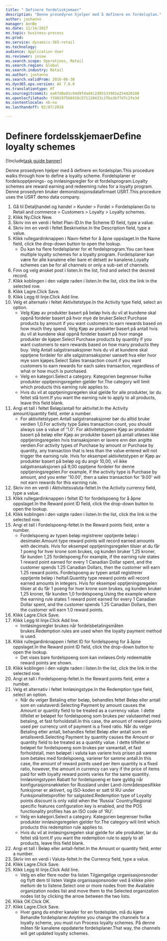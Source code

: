 ```yaml
--- 
title: " Definere fordelsskjemaer"
description: "Denne prosedyren hjelper med å definere en fordelsplan."
author: jashanno
manager: AnnBe
ms.date: 11/14/2017
ms.topic: business-process
ms.prod: 
ms.service: dynamics-365-retail
ms.technology: 
audience: Application User
ms.reviewer: josaw
ms.search.scope: Operations, Retail
ms.search.region: Global
ms.search.industry: Retail
ms.author: jashanno
ms.search.validFrom: 2016-06-30
ms.dyn365.ops.version: AX 7.0.0
ms.translationtype: HT
ms.sourcegitcommit: ea07d8e91c94d9fdad4c2d05533981e254420188
ms.openlocfilehash: f398197566918c571128433c2fba3bf7d7c2fe3d
ms.contentlocale: nb-no
ms.lasthandoff: 02/07/2018

---
```


# <a name="define-loyalty-schemes"></a><span data-ttu-id="b392f-103"> Definere fordelsskjemaer</span><span class="sxs-lookup"><span data-stu-id="b392f-103">Define loyalty schemes</span></span>

[!include[task guide banner](../includes/task-guide-banner.md)]

<span data-ttu-id="b392f-104">Denne prosedyren hjelper med å definere en fordelsplan.</span><span class="sxs-lookup"><span data-stu-id="b392f-104">This procedure walks through how to define a loyalty scheme.</span></span> <span data-ttu-id="b392f-105">Fordelsplaner er fordelsopptjenings- og innløsingsregler for et fordelsprogram.</span><span class="sxs-lookup"><span data-stu-id="b392f-105">Loyalty schemes are reward earning and redeeming rules for a loyalty program.</span></span> <span data-ttu-id="b392f-106">Denne prosedyren bruker demonstrasjonsdatafirmaet USRT.</span><span class="sxs-lookup"><span data-stu-id="b392f-106">This procedure uses the USRT demo data company.</span></span>

1. <span data-ttu-id="b392f-107">Gå til Detaljhandel og handel > Kunder > Fordel > Fordelsplaner.</span><span class="sxs-lookup"><span data-stu-id="b392f-107">Go to Retail and commerce > Customers > Loyalty > Loyalty schemes.</span></span>
2. <span data-ttu-id="b392f-108">Klikk Ny.</span><span class="sxs-lookup"><span data-stu-id="b392f-108">Click New.</span></span>
3. <span data-ttu-id="b392f-109">Skriv inn en verdi i feltet Plan-ID.</span><span class="sxs-lookup"><span data-stu-id="b392f-109">In the Scheme ID field, type a value.</span></span>
4. <span data-ttu-id="b392f-110">Skriv inn en verdi i feltet Beskrivelse.</span><span class="sxs-lookup"><span data-stu-id="b392f-110">In the Description field, type a value.</span></span>
5. <span data-ttu-id="b392f-111">Klikk rullegardinknappen i Navn-feltet for å åpne oppslaget.</span><span class="sxs-lookup"><span data-stu-id="b392f-111">In the Name field, click the drop-down button to open the lookup.</span></span>
    * <span data-ttu-id="b392f-112">Du kan ha flere fordelsplaner for et fordelsprogram.</span><span class="sxs-lookup"><span data-stu-id="b392f-112">You can have multiple loyalty schemes for a loyalty program.</span></span> <span data-ttu-id="b392f-113">Fordelsplaner kan være for alle kanalene eller bare et delsett av kanalene.</span><span class="sxs-lookup"><span data-stu-id="b392f-113">Loyalty schemes can be for all channels or only a sub-set of channels.</span></span>  
6. <span data-ttu-id="b392f-114">Finn og velg ønsket post i listen.</span><span class="sxs-lookup"><span data-stu-id="b392f-114">In the list, find and select the desired record.</span></span>
7. <span data-ttu-id="b392f-115">Klikk koblingen i den valgte raden i listen.</span><span class="sxs-lookup"><span data-stu-id="b392f-115">In the list, click the link in the selected row.</span></span>
8. <span data-ttu-id="b392f-116">Klikk Lagre.</span><span class="sxs-lookup"><span data-stu-id="b392f-116">Click Save.</span></span>
9. <span data-ttu-id="b392f-117">Klikk Legg til linje.</span><span class="sxs-lookup"><span data-stu-id="b392f-117">Click Add line.</span></span>
10. <span data-ttu-id="b392f-118">Velg et alternativ i feltet Aktivitetstype.</span><span class="sxs-lookup"><span data-stu-id="b392f-118">In the Activity type field, select an option.</span></span>
    * <span data-ttu-id="b392f-119">Velg Kjøp av produkter basert på beløp hvis du vil at kundene skal oppnå fordeler basert på hvor mye de bruker.</span><span class="sxs-lookup"><span data-stu-id="b392f-119">Select Purchase products by amount if you want customers to earn rewards based on how much they spend.</span></span> <span data-ttu-id="b392f-120">Velg Kjøp av produkter basert på antall hvis du vil at kundene skal oppnå fordeler basert på hvor mange produkter de kjøper.</span><span class="sxs-lookup"><span data-stu-id="b392f-120">Select Purchase products by quantity if you want customers to earn rewards based on how many products they buy.</span></span>  <span data-ttu-id="b392f-121">Velg Antall salgstransaksjoner hvis du vil at kundene skal opptjene fordeler for alle salgstransaksjoner uansett hva eller hvor mye som kjøpes.</span><span class="sxs-lookup"><span data-stu-id="b392f-121">Select Sales transaction count if you want customers to earn rewards for each sales transaction, regardless of what or how much is purchased.</span></span>  
    * <span data-ttu-id="b392f-122">Velg en kategori.</span><span class="sxs-lookup"><span data-stu-id="b392f-122">Select a category.</span></span> <span data-ttu-id="b392f-123">Kategorien begrenser hvilke produkter opptjeningsregelen gjelder for.</span><span class="sxs-lookup"><span data-stu-id="b392f-123">The category will limit which products this earning rule applies to.</span></span>  
    * <span data-ttu-id="b392f-124">Hvis du vil at opptjeningsregelen skal gjelde for alle produkter, lar du feltet stå tomt.</span><span class="sxs-lookup"><span data-stu-id="b392f-124">If you want the earning rule to apply to all products, leave this field blank.</span></span>  
11. <span data-ttu-id="b392f-125">Angi et tall i feltet Beløp/antall for aktivitet.</span><span class="sxs-lookup"><span data-stu-id="b392f-125">In the Activity amount/quantity field, enter a number.</span></span>
    *  <span data-ttu-id="b392f-126">For aktivitetstypen Antall salgstransaksjoner bør du alltid bruke verdien 1,0.</span><span class="sxs-lookup"><span data-stu-id="b392f-126">For activity type Sales transaction count, you should always use a value of '1.0'.</span></span> <span data-ttu-id="b392f-127">For aktivitetstypene Kjøp av produkter basert på beløp eller Kjøp av produkter basert på antall utløses ikke opptjeningsregelen hvis transaksjonen er lavere enn den angitte verdien.</span><span class="sxs-lookup"><span data-stu-id="b392f-127">For activity types of Purchase by amount or Purchase by quantity, any transaction that is less than the value entered will not trigger the earning rule.</span></span> <span data-ttu-id="b392f-128">Hvis for eksempel aktivitetstypen er Kjøp av produkter basert på beløp og du angir 10,00, vil ikke salgstransaksjonen på 9,00 opptjene fordeler for denne opptjeningsregelen.</span><span class="sxs-lookup"><span data-stu-id="b392f-128">For example, if the activity type is Purchase by amount, and you enter '10.00', then a sales transaction for '9.00' will not earn rewards for this earning rule.</span></span>  
12. <span data-ttu-id="b392f-129">Skriv inn en verdi i Aktivitetsvaluta-feltet.</span><span class="sxs-lookup"><span data-stu-id="b392f-129">In the Activity currency field, type a value.</span></span>
13. <span data-ttu-id="b392f-130">Klikk rullegardinknappen i feltet ID for fordelspoeng for å åpne oppslaget.</span><span class="sxs-lookup"><span data-stu-id="b392f-130">In the Reward point ID field, click the drop-down button to open the lookup.</span></span>
14. <span data-ttu-id="b392f-131">Klikk koblingen i den valgte raden i listen.</span><span class="sxs-lookup"><span data-stu-id="b392f-131">In the list, click the link in the selected row.</span></span>
15. <span data-ttu-id="b392f-132">Angi et tall i Fordelspoeng-feltet.</span><span class="sxs-lookup"><span data-stu-id="b392f-132">In the Reward points field, enter a number.</span></span>
    * <span data-ttu-id="b392f-133">Fordelspoeng av typen beløp registrerer opptjente beløp i desimaler.</span><span class="sxs-lookup"><span data-stu-id="b392f-133">Amount type reward points will record earned amounts with decimals.</span></span> <span data-ttu-id="b392f-134">Hvis for eksempel opptjeningsregelen tilsier at du får 1 poeng for hver krone som brukes, og kunden bruker 1,25 kroner, får kunden 1,25 fordelspoeng.</span><span class="sxs-lookup"><span data-stu-id="b392f-134">For example, if the earning rule states 1 reward point earned for every 1 Canadian Dollar spent, and the customer spends 1.25 Canadian Dollars, then the customer will earn 1.25 reward points.</span></span> <span data-ttu-id="b392f-135">Fordelspoeng av typen antall registrerer opptjente beløp i heltall.</span><span class="sxs-lookup"><span data-stu-id="b392f-135">Quantity type reward points will record earned amounts in integers.</span></span> <span data-ttu-id="b392f-136">Hvis for eksempel opptjeningsregelen tilsier at du får 1 poeng for hver krone som brukes, og kunden bruker 1,25 kroner, får kunden 1,0 fordelspoeng.</span><span class="sxs-lookup"><span data-stu-id="b392f-136">Using the example where the earning rule states 1 reward point earned for every 1 Canadian Dollar spent, and the customer spends 1.25 Canadian Dollars, then the customer will earn 1.0 reward points.</span></span>  
16. <span data-ttu-id="b392f-137">Klikk Lagre.</span><span class="sxs-lookup"><span data-stu-id="b392f-137">Click Save.</span></span>
17. <span data-ttu-id="b392f-138">Klikk Legg til linje.</span><span class="sxs-lookup"><span data-stu-id="b392f-138">Click Add line.</span></span>
    * <span data-ttu-id="b392f-139">Innløsingsregler brukes når fordelsbetalingsmåten brukes.</span><span class="sxs-lookup"><span data-stu-id="b392f-139">Redemption rules are used when the loyalty payment method is used.</span></span>  
18. <span data-ttu-id="b392f-140">Klikk rullegardinknappen i feltet ID for fordelspoeng for å åpne oppslaget.</span><span class="sxs-lookup"><span data-stu-id="b392f-140">In the Reward point ID field, click the drop-down button to open the lookup.</span></span>
    * <span data-ttu-id="b392f-141">Det vises bare fordelspoeng som kan innløses.</span><span class="sxs-lookup"><span data-stu-id="b392f-141">Only redeemable reward points are shown.</span></span>  
19. <span data-ttu-id="b392f-142">Klikk koblingen i den valgte raden i listen.</span><span class="sxs-lookup"><span data-stu-id="b392f-142">In the list, click the link in the selected row.</span></span>
20. <span data-ttu-id="b392f-143">Angi et tall i Fordelspoeng-feltet.</span><span class="sxs-lookup"><span data-stu-id="b392f-143">In the Reward points field, enter a number.</span></span>
21. <span data-ttu-id="b392f-144">Velg et alternativ i feltet Innløsingstype.</span><span class="sxs-lookup"><span data-stu-id="b392f-144">In the Redemption type field, select an option.</span></span>
    * <span data-ttu-id="b392f-145">Når du velger Betaling etter beløp, behandles feltet Beløp eller antall som en valutaverdi.</span><span class="sxs-lookup"><span data-stu-id="b392f-145">Selecting Payment by amount causes the Amount or quantity field to be treated as a currency value.</span></span> <span data-ttu-id="b392f-146">I dette tilfellet er beløpet for fordelspoeng som brukes per valutaenhet med betaling, et fast forholdstall.</span><span class="sxs-lookup"><span data-stu-id="b392f-146">In this case, the amount of reward points used per currency unit of payment is a fixed ratio.</span></span> <span data-ttu-id="b392f-147">Når du velger Betaling etter antall, behandles feltet Beløp eller antall som en antallsverdi.</span><span class="sxs-lookup"><span data-stu-id="b392f-147">Selecting Payment by quantity causes the Amount or quantity field to be treated as a quantity value.</span></span> <span data-ttu-id="b392f-148">I dette tilfellet er beløpet for fordelspoeng som brukes per vareantall, et fast forholdstall, men beløpet i valuta kan variere hvis prisen på varene som betales med fordelspoeng, varierer for samme antall.</span><span class="sxs-lookup"><span data-stu-id="b392f-148">In this case, the amount of reward points used per item quantity is a fixed ratio, however, the amount in currency can vary if the price of items paid for with loyalty reward points varies for the same quantity.</span></span> <span data-ttu-id="b392f-149">Innløsningstypen Rabatt for fordelspoeng er bare gyldig når konfigurasjonsnøkkelen for Russland under Land-/områdespesifikke funksjoner er aktivert, og ISO-koden er satt til RU under Funksjonalitetsprofiler for salgssted.</span><span class="sxs-lookup"><span data-stu-id="b392f-149">Redemption type of Loyalty points discount is only valid when the 'Russia' Country/Regional specific features configuration key is enabled, and the POS functionality profiles has an ISO code of 'RU'.</span></span>  
    * <span data-ttu-id="b392f-150">Velg en kategori.</span><span class="sxs-lookup"><span data-stu-id="b392f-150">Select a category.</span></span> <span data-ttu-id="b392f-151">Kategorien begrenser hvilke produkter innløsingsregelen gjelder for.</span><span class="sxs-lookup"><span data-stu-id="b392f-151">The category will limit which products this redemption rule applies to.</span></span>  
    * <span data-ttu-id="b392f-152">Hvis du vil at innløsingsregelen skal gjelde for alle produkter, lar du feltet stå tomt.</span><span class="sxs-lookup"><span data-stu-id="b392f-152">If you want the redemption rule to apply to all products, leave this field blank.</span></span>  
22. <span data-ttu-id="b392f-153">Angi et tall i Beløp eller antall-feltet.</span><span class="sxs-lookup"><span data-stu-id="b392f-153">In the Amount or quantity field, enter a number.</span></span>
23. <span data-ttu-id="b392f-154">Skriv inn en verdi i Valuta-feltet.</span><span class="sxs-lookup"><span data-stu-id="b392f-154">In the Currency field, type a value.</span></span>
24. <span data-ttu-id="b392f-155">Klikk Lagre.</span><span class="sxs-lookup"><span data-stu-id="b392f-155">Click Save.</span></span>
25. <span data-ttu-id="b392f-156">Klikk Legg til linje.</span><span class="sxs-lookup"><span data-stu-id="b392f-156">Click Add line.</span></span>
    * <span data-ttu-id="b392f-157">Velg en eller flere noder fra listen Tilgjengelige organisasjonsnoder og flytt dem til listen Valgte organisasjonsnoder ved å klikke pilen mellom de to listene.</span><span class="sxs-lookup"><span data-stu-id="b392f-157">Select one or more nodes from the Available organization nodes list and move them to the Selected organization nodes list by clicking the arrow between the two lists.</span></span>  
26. <span data-ttu-id="b392f-158">Klikk OK.</span><span class="sxs-lookup"><span data-stu-id="b392f-158">Click OK.</span></span>
27. <span data-ttu-id="b392f-159">Klikk Lagre.</span><span class="sxs-lookup"><span data-stu-id="b392f-159">Click Save.</span></span>
    * <span data-ttu-id="b392f-160">Hver gang du endrer kanaler for en fordelsplan, må du kjøre Behandle fordelsplaner.</span><span class="sxs-lookup"><span data-stu-id="b392f-160">Anytime you change the channels for a loyalty scheme, you must run Process loyalty schemes.</span></span> <span data-ttu-id="b392f-161">På denne måten får kanalene oppdaterte fordelsplaner.</span><span class="sxs-lookup"><span data-stu-id="b392f-161">That way, the channels will get updated loyalty schemes.</span></span>  


